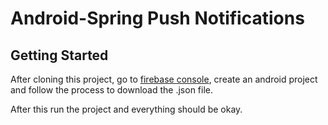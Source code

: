 # Android-Spring Push Notifications
## Getting Started
After cloning this project, go to [firebase console](https://console.firebase.google.com/), create an android project and follow the process to download the .json file.

After this run the project and everything should be okay.